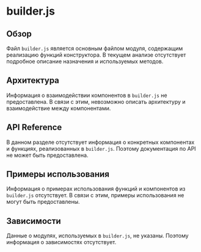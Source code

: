 # builder.js

## Обзор
Файл `builder.js` является основным файлом модуля, содержащим реализацию функций конструктора. В текущем анализе отсутствует подробное описание назначения и используемых методов.

## Архитектура
Информация о взаимодействии компонентов в `builder.js` не предоставлена. В связи с этим, невозможно описать архитектуру и взаимодействие между компонентами.

## API Reference
В данном разделе отсутствует информация о конкретных компонентах и функциях, реализованных в `builder.js`. Поэтому документация по API не может быть предоставлена.

## Примеры использования
Информация о примерах использования функций и компонентов из `builder.js` отсутствует. В связи с этим, примеры использования не могут быть предоставлены.

## Зависимости
Данные о модулях, используемых в `builder.js`, не указаны. Поэтому информация о зависимостях отсутствует.